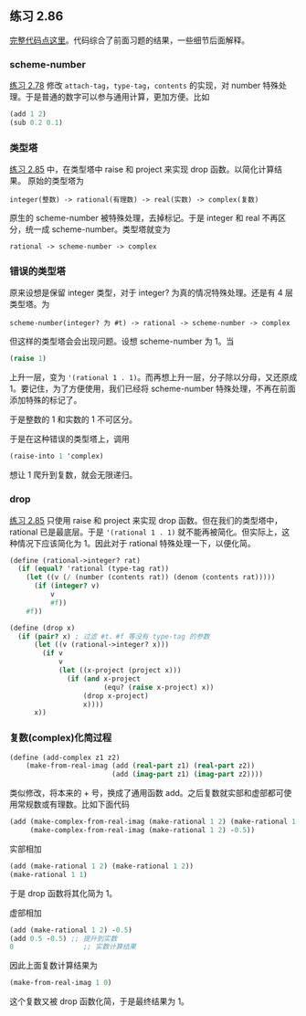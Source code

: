## 练习 2.86

[完整代码点这里](./exercise_2_86.scm)。代码综合了前面习题的结果，一些细节后面解释。

### scheme-number

[练习 2.78](./exercise_2_78.scm) 修改 `attach-tag`，`type-tag`，`contents` 的实现，对 number 特殊处理。于是普通的数字可以参与通用计算，更加方便。比如

``` Scheme
(add 1 2)
(sub 0.2 0.1)	
```

### 类型塔

[练习 2.85](./exercise_2_85.scm) 中，在类型塔中 raise 和 project 来实现 drop 函数。以简化计算结果。
原始的类型塔为

```
integer(整数) -> rational(有理数) -> real(实数) -> complex(复数)
```

原生的 scheme-number 被特殊处理，去掉标记。于是 integer 和 real 不再区分，统一成 scheme-number。类型塔就变为

```
rational -> scheme-number -> complex
```

### 错误的类型塔

原来设想是保留 integer 类型，对于 integer? 为真的情况特殊处理。还是有 4 层类型塔。为

```
scheme-number(integer? 为 #t) -> rational -> scheme-number -> complex
```

但这样的类型塔会会出现问题。设想 scheme-number 为 1。当

``` Scheme
(raise 1)
```
上升一层，变为 `'(rational 1 . 1)`。而再想上升一层，分子除以分母，又还原成 1。要记住，为了方便使用，我们已经将 scheme-number 特殊处理，不再在前面添加特殊的标记了。

于是整数的 1 和实数的 1 不可区分。

于是在这种错误的类型塔上，调用 

``` Scheme
(raise-into 1 'complex)
```

想让 1 爬升到复数，就会无限递归。

### drop

[练习 2.85](./exercise_2_85.scm) 只使用 raise 和 project 来实现 drop 函数。但在我们的类型塔中，rational 已是最底层。于是 `'(rational 1 . 1)` 就不能再被简化。但实际上，这种情况下应该简化为 1。因此对于 rational 特殊处理一下，以便化简。

``` Scheme
(define (rational->integer? rat)
  (if (equal? 'rational (type-tag rat))
    (let ((v (/ (number (contents rat)) (denom (contents rat)))))
      (if (integer? v)
          v 
          #f))
    #f))

(define (drop x)
  (if (pair? x) ; 过滤 #t、#f 等没有 type-tag 的参数
      (let ((v (rational->integer? x)))
        (if v
            v
            (let ((x-project (project x)))
              (if (and x-project
                       (equ? (raise x-project) x))
                  (drop x-project)
                  x))))
      x))
```

### 复数(complex)化简过程

``` Scheme
(define (add-complex z1 z2)
	(make-from-real-imag (add (real-part z1) (real-part z2))
	                     (add (imag-part z1) (imag-part z2))))
```

类似修改，将本来的 + 号，换成了通用函数 add。之后复数就实部和虚部都可使用常规数或有理数。比如下面代码

``` Scheme
(add (make-complex-from-real-imag (make-rational 1 2) (make-rational 1 2))
     (make-complex-from-real-imag (make-rational 1 2) -0.5))
```

实部相加 

``` Scheme
(add (make-rational 1 2) (make-rational 1 2))
(make-rational 1 1)
```

于是 drop 函数将其化简为 1。

虚部相加

``` Scheme
(add (make-rational 1 2) -0.5)
(add 0.5 -0.5) ;; 提升到实数
0				  ;; 实数计算结果
```

因此上面复数计算结果为

``` Scheme
(make-from-real-imag 1 0)
```

这个复数又被 drop 函数化简，于是最终结果为 1。






